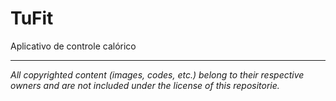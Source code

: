 # TuFit
Aplicativo de controle calórico    

_________________________________________________
*All copyrighted content (images, codes, etc.) belong to their respective owners and are not included under the license of this repositorie.*

